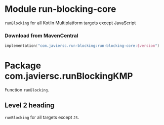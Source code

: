 # Module run-blocking-core

`runBlocking` for all Kotlin Multiplatform targets except JavaScript

### Download from MavenCentral

```kotlin
implementation("com.javiersc.run-blocking:run-blocking-core:$version")
```

# Package com.javiersc.runBlockingKMP

Function `runBlocking`.

## Level 2 heading

`runBlocking` for all targets except `JS`.
